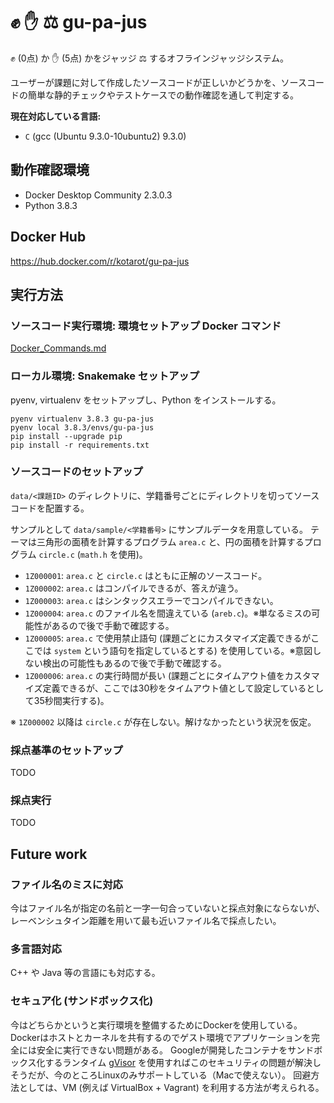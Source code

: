 # :fist: :hand: :balance_scale: gu-pa-jus

:fist: (0点) か :hand: (5点) かをジャッジ :balance_scale: するオフラインジャッジシステム。

ユーザーが課題に対して作成したソースコードが正しいかどうかを、ソースコードの簡単な静的チェックやテストケースでの動作確認を通して判定する。

**現在対応している言語:**

- `C` (gcc (Ubuntu 9.3.0-10ubuntu2) 9.3.0)


## 動作確認環境

- Docker Desktop Community 2.3.0.3
- Python 3.8.3


## Docker Hub

https://hub.docker.com/r/kotarot/gu-pa-jus


## 実行方法

### ソースコード実行環境: 環境セットアップ Docker コマンド

[Docker_Commands.md](/Docker_Commands.md)

### ローカル環境: Snakemake セットアップ

pyenv, virtualenv をセットアップし、Python をインストールする。

```
pyenv virtualenv 3.8.3 gu-pa-jus
pyenv local 3.8.3/envs/gu-pa-jus
pip install --upgrade pip
pip install -r requirements.txt
```

### ソースコードのセットアップ

`data/<課題ID>` のディレクトリに、学籍番号ごとにディレクトリを切ってソースコードを配置する。

サンプルとして `data/sample/<学籍番号>` にサンプルデータを用意している。
テーマは三角形の面積を計算するプログラム `area.c` と、円の面積を計算するプログラム `circle.c` (`math.h` を使用)。

- `1Z000001`: `area.c` と `circle.c` はともに正解のソースコード。
- `1Z000002`: `area.c` はコンパイルできるが、答えが違う。
- `1Z000003`: `area.c` はシンタックスエラーでコンパイルできない。
- `1Z000004`: `area.c` のファイル名を間違えている (`areb.c`)。※単なるミスの可能性があるので後で手動で確認する。
- `1Z000005`: `area.c` で使用禁止語句 (課題ごとにカスタマイズ定義できるがここでは `system` という語句を指定しているとする) を使用している。※意図しない検出の可能性もあるので後で手動で確認する。
- `1Z000006`: `area.c` の実行時間が長い (課題ごとにタイムアウト値をカスタマイズ定義できるが、ここでは30秒をタイムアウト値として設定しているとして35秒間実行する)。

※ `1Z000002` 以降は `circle.c` が存在しない。解けなかったという状況を仮定。

### 採点基準のセットアップ

TODO

### 採点実行

TODO


## Future work

### ファイル名のミスに対応

今はファイル名が指定の名前と一字一句合っていないと採点対象にならないが、レーベンシュタイン距離を用いて最も近いファイル名で採点したい。

### 多言語対応

C++ や Java 等の言語にも対応する。

### セキュア化 (サンドボックス化)

今はどちらかというと実行環境を整備するためにDockerを使用している。Dockerはホストとカーネルを共有するのでゲスト環境でアプリケーションを完全には安全に実行できない問題がある。
Googleが開発したコンテナをサンドボックス化するランタイム [gVisor](https://github.com/google/gvisor) を使用すればこのセキュリティの問題が解決しそうだが、今のところLinuxのみサポートしている（Macで使えない）。
回避方法としては、VM (例えば VirtualBox + Vagrant) を利用する方法が考えられる。
